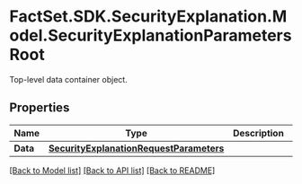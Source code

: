 # FactSet.SDK.SecurityExplanation.Model.SecurityExplanationParametersRoot
Top-level data container object.

## Properties

Name | Type | Description | Notes
------------ | ------------- | ------------- | -------------
**Data** | [**SecurityExplanationRequestParameters**](SecurityExplanationRequestParameters.md) |  | 

[[Back to Model list]](../README.md#documentation-for-models) [[Back to API list]](../README.md#documentation-for-api-endpoints) [[Back to README]](../README.md)

